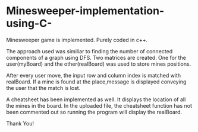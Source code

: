 # Minesweeper-implementation-using-C-
Minesweeper game is implemented. Purely coded in c++.

The approach used was similiar to finding the number of connected components of a graph using DFS.
Two matrices are created. One for the user(myBoard) and the other(realBoard) was used to store mines positions.

After every user move, the input row and column index is matched with realBoard.
If a mine is found at the place,message is displayed conveying the user that the match is lost.

A cheatsheet has been implemented as well. It displays the location of all the mines in the board.
In the uploaded file, the cheatsheet function has not been commented out so running the program will display the realBoard.

Thank You!
